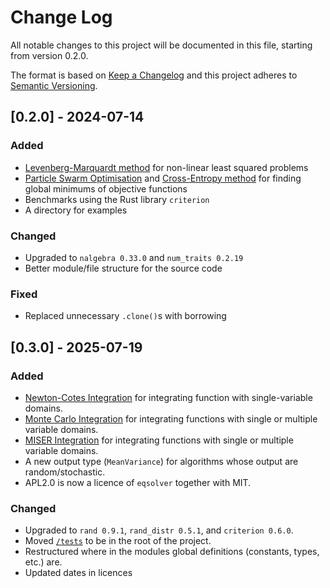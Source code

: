 # Change Log
All notable changes to this project will be documented in this file, starting from version 0.2.0.

The format is based on [Keep a Changelog](http://keepachangelog.com/)
and this project adheres to [Semantic Versioning](http://semver.org/).

## [0.2.0] - 2024-07-14

### Added
- [Levenberg-Marquardt method](https://en.wikipedia.org/wiki/Levenberg%E2%80%93Marquardt_algorithm) for non-linear least squared problems
- [Particle Swarm Optimisation](https://en.wikipedia.org/wiki/Particle_swarm_optimization) and [Cross-Entropy method](https://en.wikipedia.org/wiki/Cross-entropy) for finding global minimums of objective functions
- Benchmarks using the Rust library `criterion`
- A directory for examples

### Changed
- Upgraded to `nalgebra 0.33.0` and `num_traits 0.2.19`
- Better module/file structure for the source code

### Fixed
- Replaced unnecessary `.clone()`s with borrowing

## [0.3.0] - 2025-07-19

### Added
- [Newton-Cotes Integration](https://en.wikipedia.org/wiki/Newton%E2%80%93Cotes_formulas) for
  integrating function with single-variable domains.
- [Monte Carlo Integration](https://en.wikipedia.org/wiki/Monte_Carlo_integration) for integrating
  functions with single or multiple variable domains.
- [MISER Integration](https://doi.org/10.1063/1.4822899) for integrating
  functions with single or multiple variable domains.
- A new output type (`MeanVariance`) for algorithms whose output are random/stochastic.
- APL2.0 is now a licence of `eqsolver` together with MIT.

### Changed
- Upgraded to `rand 0.9.1`, `rand_distr 0.5.1`, and `criterion 0.6.0`.
- Moved [`/tests`](./tests) to be in the root of the project.
- Restructured where in the modules global definitions (constants, types, etc.) are.
- Updated dates in licences
